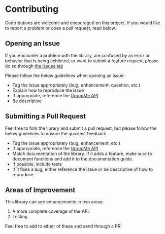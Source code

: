 # Contributing

Contributions are welcome and encouraged on this project. If you would like to report a problem or open a pull request, read below.

## Opening an Issue

If you encounter a problem with the library, are confused by an error or behavior that is being exhibited, or want to submit a feature request, please do so through [the issues tab](https://github.com/dunn-mat/groupme-clj/issues)

Please follow the below guidelines when opening an issue:
* Tag the issue appropriately (bug, enhancement, question, etc.)
* Explain how to reproduce the issue
* If appropriate, reference the [GroupMe API](https://dev.groupme.com/docs/v3)
* Be descriptive

## Submitting a Pull Request

Feel free to fork the library and submit a pull request, but please follow the below guidelines to ensure the quickest feedback
* Tag the issue appropriately (bug, enhancement, etc.)
* If appropriate, reference the [GroupMe API](https://dev.groupme.com/docs/v3)
* Match documentation of the library. If it adds a feature, make sure to document functions and add it to the documentation guide.
* If possible, include tests
* If it fixes a bug, either reference the issue or be descriptive of how to reproduce

## Areas of Improvement

This library can see enhancements in two areas:
1. A more complete coverage of the API.
2. Testing.

Feel free to add to either of these and send through a PR!
